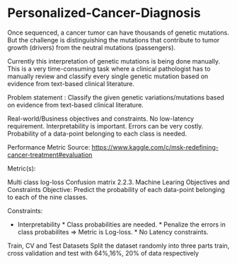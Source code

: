 # Personalized-Cancer-Diagnosis

Once sequenced, a cancer tumor can have thousands of genetic mutations. But the challenge is distinguishing the mutations that contribute to tumor growth (drivers) from the neutral mutations (passengers). 

Currently this interpretation of genetic mutations is being done manually. This is a very time-consuming task where a clinical pathologist has to manually review and classify every single genetic mutation based on evidence from text-based clinical literature.

Problem statement : 
Classify the given genetic variations/mutations based on evidence from text-based clinical literature.

Real-world/Business objectives and constraints.
No low-latency requirement.
Interpretability is important.
Errors can be very costly.
Probability of a data-point belonging to each class is needed.

Performance Metric
Source: https://www.kaggle.com/c/msk-redefining-cancer-treatment#evaluation

Metric(s):

Multi class log-loss
Confusion matrix
2.2.3. Machine Learing Objectives and Constraints
Objective: Predict the probability of each data-point belonging to each of the nine classes.

Constraints:
* Interpretability * Class probabilities are needed. * Penalize the errors in class probabilites => Metric is Log-loss. * No Latency constraints.

Train, CV and Test Datasets
Split the dataset randomly into three parts train, cross validation and test with 64%,16%, 20% of data respectively
